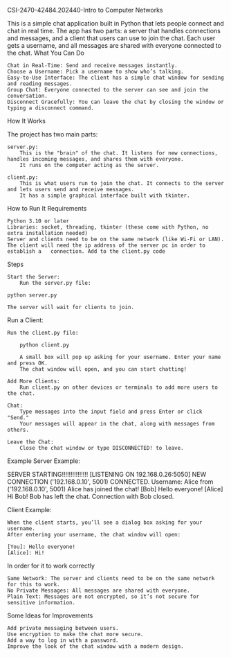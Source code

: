 CSI-2470-42484.202440-Intro to Computer Networks


This is a simple chat application built in Python that lets people connect and chat in real time. The app has two parts: a server that handles connections and messages, and a client that users can use to join the chat. Each user gets a username, and all messages are shared with everyone connected to the chat.
What You Can Do

    Chat in Real-Time: Send and receive messages instantly.
    Choose a Username: Pick a username to show who’s talking.
    Easy-to-Use Interface: The client has a simple chat window for sending and reading messages.
    Group Chat: Everyone connected to the server can see and join the conversation.
    Disconnect Gracefully: You can leave the chat by closing the window or typing a disconnect command.

How It Works

The project has two main parts:

    server.py:
        This is the "brain" of the chat. It listens for new connections, handles incoming messages, and shares them with everyone.
        It runs on the computer acting as the server.

    client.py:
        This is what users run to join the chat. It connects to the server and lets users send and receive messages.
        It has a simple graphical interface built with tkinter.

How to Run It
Requirements

    Python 3.10 or later
    Libraries: socket, threading, tkinter (these come with Python, no extra installation needed)
    Server and clients need to be on the same network (like Wi-Fi or LAN).
    The client will need the ip address of the server pc in order to establish a   connection. Add to the client.py code   

Steps


    Start the Server:
        Run the server.py file:

    python server.py

    The server will wait for clients to join.

Run a Client:

    Run the client.py file:

        python client.py

        A small box will pop up asking for your username. Enter your name and press OK.
        The chat window will open, and you can start chatting!

    Add More Clients:
        Run client.py on other devices or terminals to add more users to the chat.

    Chat:
        Type messages into the input field and press Enter or click "Send."
        Your messages will appear in the chat, along with messages from others.

    Leave the Chat:
        Close the chat window or type DISCONNECTED! to leave.

Example
Server Example:

SERVER STARTING!!!!!!!!!!!!!!!
[LISTENING ON 192.168.0.26:5050]
NEW CONNECTION ('192.168.0.10', 5001) CONNECTED.
Username: Alice from ('192.168.0.10', 5001)
Alice has joined the chat!
[Bob] Hello everyone!
[Alice] Hi Bob!
Bob has left the chat.
Connection with Bob closed.

Client Example:

    When the client starts, you’ll see a dialog box asking for your username.
    After entering your username, the chat window will open:

    [You]: Hello everyone!
    [Alice]: Hi!

In order for it to work correctly 

    Same Network: The server and clients need to be on the same network for this to work.
    No Private Messages: All messages are shared with everyone.
    Plain Text: Messages are not encrypted, so it’s not secure for sensitive information.

Some Ideas for Improvements

    Add private messaging between users.
    Use encryption to make the chat more secure.
    Add a way to log in with a password.
    Improve the look of the chat window with a modern design.
